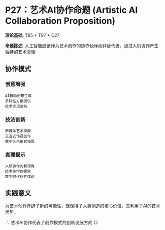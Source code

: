 # P27：艺术AI协作命题 (Artistic AI Collaboration Proposition)  

**理论基础**: T95 + T97 + C27  

**命题陈述**: 人工智能应该作为艺术创作的协作伙伴而非替代者，通过人机协作产生独特的艺术真理  

## 协作模式  

### 创意增强  
```  
AI辅助创意生成  
多样性方案提供  
技术实现支持  
```  

### 技法创新  
```  
新媒体艺术探索  
交互式作品创作  
数字艺术形式拓展  
```  

### 真理揭示  
```  
人机协作的新视角  
技术美学的探索  
数字时代存在体验  
```  

## 实践意义  

为艺术创作开辟了新的可能性，既保持了人类创造的核心价值，又利用了AI的技术优势。  

∴ 艺术AI协作代表了创作模式的创新发展方向 □  